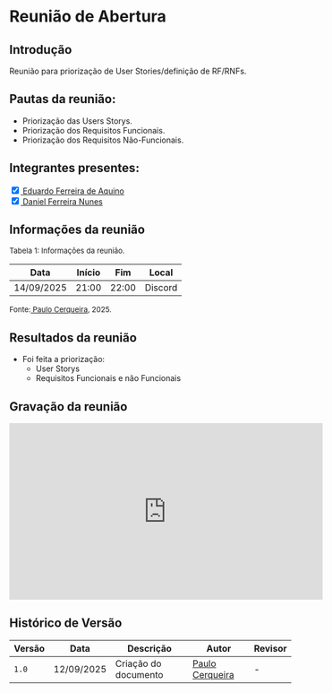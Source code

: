 
# Reunião de Abertura

## Introdução

Reunião para priorização de User Stories/definição de RF/RNFs.

## Pautas da reunião:

- Priorização das Users Storys.
- Priorização dos Requisitos Funcionais.
- Priorização dos Requisitos Não-Funcionais.

## Integrantes presentes:

<label><input type="checkbox" checked abled>[ Eduardo Ferreira de Aquino ](https://github.com/fxred)</label><br>
<label><input type="checkbox" checked abled>[ Daniel Ferreira Nunes ](https://github.com/Mach1r0)</label><br>


## Informações da reunião

<font size="2" >

<p > Tabela 1: Informações da reunião. </p>

</font>

| Data | Início | Fim | Local |
|:-:|:-:|:-:|:-:|
| 14/09/2025  | 21:00 | 22:00  | Discord |

<font size="2" >

<p>Fonte:<a href= "https://github.com/paulocerqr"> Paulo Cerqueira</a>, 2025.</p>

</font>

## Resultados da reunião 

- Foi feita a priorização:
    - User Storys
    - Requisitos Funcionais e não Funcionais 

## Gravação da reunião

<iframe width="560" height="315" src="https://www.youtube.com/watch?v=8nUCQX5Bwjw" title="YouTube video player" frameborder="0" allow="accelerometer; autoplay; clipboard-write; encrypted-media; gyroscope; picture-in-picture; web-share" referrerpolicy="strict-origin-when-cross-origin" allowfullscreen></iframe>

## Histórico de Versão

| Versão | Data | Descrição | Autor | Revisor|
|--------|------|-----------|-------|--------|
|`1.0`| 12/09/2025 | Criação do documento| [Paulo Cerqueira]()| - |

